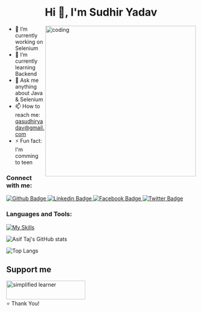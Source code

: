  <h1 align="center">Hi 👋, I'm Sudhir Yadav</h1>
 
<img align="right" alt="coding" width="400" src="https://user-images.githubusercontent.com/55389276/140866485-8fb1c876-9a8f-4d6a-98dc-08c4981eaf70.gif">

- 🔭 I’m currently working on Selenium 
- 🌱 I’m currently learning Backend
- 💬 Ask me anything about Java & Selenium
- 📫 How to reach me: qasudhiryadav@gmail.com
- ⚡ Fun fact: I'm comming to teen
  
### Connect with me:
<div id="badges">
  <a href="https://github.com/Sudhir3456">
    <img src="https://img.shields.io/badge/Github-white?style=for-the-badge&logo=Github&logoColor=black" alt="Github Badge"/>
  </a>
  <a href="https://www.linkedin.com/in/sudhir-kumar-yadav-62a39a249">
    <img src="https://img.shields.io/badge/LinkedIn-0077B5?style=for-the-badge&logo=linkedin&logoColor=white" alt="Linkedin Badge"/>
  </a>
   <a href="">
    <img src="https://img.shields.io/badge/Facebook-blue?style=for-the-badge&logo=facebook&logoColor=white" alt="Facebook Badge"/>
  </a>
   <a href="">
    <img src="https://img.shields.io/badge/Twitter-blue?style=for-the-badge&logo=twitter&logoColor=white" alt="Twitter Badge"/>
  </a>
</div>



### Languages and Tools:
[![My Skills](https://skillicons.dev/icons?i=java,html,js,github,git,postman,selenium,eclipse,ai,mysql,JDBC,TestNG&perline=5)]()

![Asif Taj's GitHub stats](https://github-readme-stats.vercel.app/api?username=Sudhir3456&show_icons=true&theme=dark)

![Top Langs](https://github-readme-stats.vercel.app/api/top-langs/?username=Sudhir3456&theme=dark)


## Support me 
<p><a href="https://sudhir3456.github.io/sudhir-portfolio/#contact"> <img align="left" src="https://cdn.buymeacoffee.com/buttons/v2/default-yellow.png" height="50" width="210" alt="simplified learner" /></a></p><br><br>

<br>
⭐️ Thank You!
